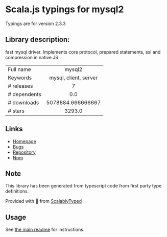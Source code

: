
# Scala.js typings for mysql2

Typings are for version 2.3.3

## Library description:
fast mysql driver. Implements core protocol, prepared statements, ssl and compression in native JS

|                    |                 |
| ------------------ | :-------------: |
| Full name          | mysql2 |
| Keywords           | mysql, client, server |
| # releases         | 7 |
| # dependents       | 0.0 |
| # downloads        | 5078884.666666667 |
| # stars            | 3293.0 |

## Links
- [Homepage](https://github.com/sidorares/node-mysql2#readme)
- [Bugs](https://github.com/sidorares/node-mysql2/issues)
- [Repository](https://github.com/sidorares/node-mysql2)
- [Npm](https://www.npmjs.com/package/mysql2)
    


## Note
This library has been generated from typescript code from first party type definitions.

Provided with :purple_heart: from [ScalablyTyped](https://github.com/oyvindberg/ScalablyTyped)

## Usage
See [the main readme](../../readme.md) for instructions.


